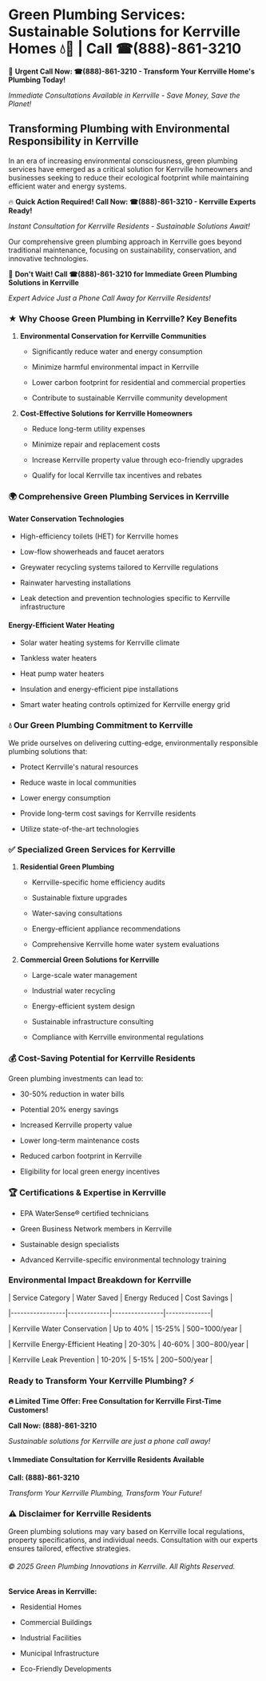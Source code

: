# Green Plumbing Services: Sustainable Solutions for Kerrville Homes 💧🌿 | Call ☎(888)-861-3210

🚨 **Urgent Call Now: ☎(888)-861-3210 - Transform Your Kerrville Home's Plumbing Today!**
*Immediate Consultations Available in Kerrville - Save Money, Save the Planet!*

## Transforming Plumbing with Environmental Responsibility in Kerrville

In an era of increasing environmental consciousness, green plumbing services have emerged as a critical solution for Kerrville homeowners and businesses seeking to reduce their ecological footprint while maintaining efficient water and energy systems. 

🔥 **Quick Action Required! Call Now: ☎(888)-861-3210 - Kerrville Experts Ready!**
*Instant Consultation for Kerrville Residents - Sustainable Solutions Await!*

Our comprehensive green plumbing approach in Kerrville goes beyond traditional maintenance, focusing on sustainability, conservation, and innovative technologies.

🚨 **Don't Wait! Call ☎(888)-861-3210 for Immediate Green Plumbing Solutions in Kerrville**
*Expert Advice Just a Phone Call Away for Kerrville Residents!*

### ★ Why Choose Green Plumbing in Kerrville? Key Benefits

1. **Environmental Conservation for Kerrville Communities** 
   - Significantly reduce water and energy consumption
   - Minimize harmful environmental impact in Kerrville
   - Lower carbon footprint for residential and commercial properties
   - Contribute to sustainable Kerrville community development

2. **Cost-Effective Solutions for Kerrville Homeowners** 
   - Reduce long-term utility expenses
   - Minimize repair and replacement costs
   - Increase Kerrville property value through eco-friendly upgrades
   - Qualify for local Kerrville tax incentives and rebates

### 🌍 Comprehensive Green Plumbing Services in Kerrville

#### Water Conservation Technologies
- High-efficiency toilets (HET) for Kerrville homes
- Low-flow showerheads and faucet aerators
- Greywater recycling systems tailored to Kerrville regulations
- Rainwater harvesting installations
- Leak detection and prevention technologies specific to Kerrville infrastructure

#### Energy-Efficient Water Heating
- Solar water heating systems for Kerrville climate
- Tankless water heaters
- Heat pump water heaters
- Insulation and energy-efficient pipe installations
- Smart water heating controls optimized for Kerrville energy grid

### 💧 Our Green Plumbing Commitment to Kerrville

We pride ourselves on delivering cutting-edge, environmentally responsible plumbing solutions that:
- Protect Kerrville's natural resources
- Reduce waste in local communities
- Lower energy consumption
- Provide long-term cost savings for Kerrville residents
- Utilize state-of-the-art technologies

### ✅ Specialized Green Services for Kerrville

1. **Residential Green Plumbing**
   - Kerrville-specific home efficiency audits
   - Sustainable fixture upgrades
   - Water-saving consultations
   - Energy-efficient appliance recommendations
   - Comprehensive Kerrville home water system evaluations

2. **Commercial Green Solutions for Kerrville**
   - Large-scale water management
   - Industrial water recycling
   - Energy-efficient system design
   - Sustainable infrastructure consulting
   - Compliance with Kerrville environmental regulations

### 💰 Cost-Saving Potential for Kerrville Residents

Green plumbing investments can lead to:
- 30-50% reduction in water bills
- Potential 20% energy savings
- Increased Kerrville property value
- Lower long-term maintenance costs
- Reduced carbon footprint in Kerrville
- Eligibility for local green energy incentives

### 🏆 Certifications & Expertise in Kerrville

- EPA WaterSense® certified technicians
- Green Business Network members in Kerrville
- Sustainable design specialists
- Advanced Kerrville-specific environmental technology training

### Environmental Impact Breakdown for Kerrville

| Service Category | Water Saved | Energy Reduced | Cost Savings |
|-----------------|-------------|----------------|--------------|
| Kerrville Water Conservation | Up to 40% | 15-25% | $500-$1000/year |
| Kerrville Energy-Efficient Heating | 20-30% | 40-60% | $300-$800/year |
| Kerrville Leak Prevention | 10-20% | 5-15% | $200-$500/year |

### Ready to Transform Your Kerrville Plumbing? ⚡

**🔥 Limited Time Offer: Free Consultation for Kerrville First-Time Customers!**

**Call Now: (888)-861-3210**
*Sustainable solutions for Kerrville are just a phone call away!*

#### 📞 Immediate Consultation for Kerrville Residents Available

**Call: (888)-861-3210**
*Transform Your Kerrville Plumbing, Transform Your Future!*

### ⚠️ Disclaimer for Kerrville Residents

Green plumbing solutions may vary based on Kerrville local regulations, property specifications, and individual needs. Consultation with our experts ensures tailored, effective strategies.

###### © 2025 Green Plumbing Innovations in Kerrville. All Rights Reserved.

**Service Areas in Kerrville:** 
- Residential Homes
- Commercial Buildings
- Industrial Facilities
- Municipal Infrastructure
- Eco-Friendly Developments